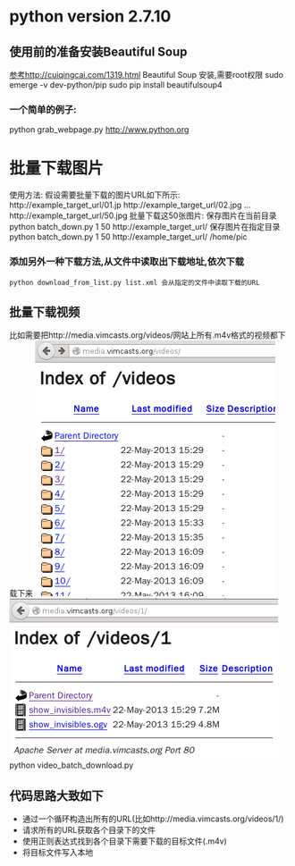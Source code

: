 # python version 2.7.10

## 使用前的准备安装Beautiful Soup
[参考http://cuiqingcai.com/1319.html](http://cuiqingcai.com/1319.html)
Beautiful Soup 安装,需要root权限
	sudo emerge -v dev-python/pip
	sudo pip install beautifulsoup4

### 一个简单的例子:
python grab_webpage.py http://www.python.org

# 批量下载图片
使用方法:
	假设需要批量下载的图片URL如下所示:
	http://example_target_url/01.jp
	http://example_target_url/02.jpg
	...
	http://example_target_url/50.jpg
	批量下载这50张图片:
	保存图片在当前目录
	python batch_down.py 1 50 http://example_target_url/
	保存图片在指定目录
	python batch_down.py 1 50 http://example_target_url/ /home/pic

### 添加另外一种下载方法,从文件中读取出下载地址,依次下载
	python download_from_list.py list.xml 会从指定的文件中读取下载的URL

## 批量下载视频
比如需要把http://media.vimcasts.org/videos/网站上所有.m4v格式的视频都下载下来
![fg1](./snap0000.png)
![fg2](./snap0001.png)
	python video_batch_download.py

## 代码思路大致如下
- 通过一个循环构造出所有的URL(比如http://media.vimcasts.org/videos/1/)
- 请求所有的URL获取各个目录下的文件
- 使用正则表达式找到各个目录下需要下载的目标文件(.m4v)
- 将目标文件写入本地
